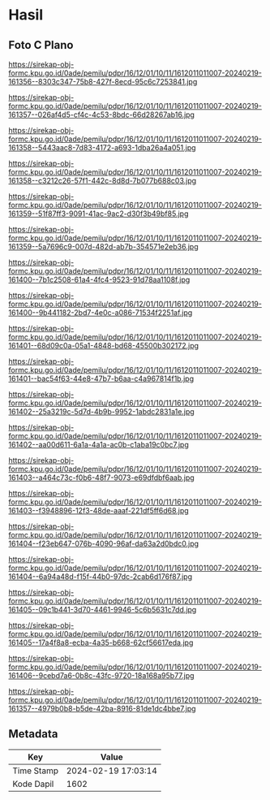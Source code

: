 # Hasil

## Foto C Plano

https://sirekap-obj-formc.kpu.go.id/0ade/pemilu/pdpr/16/12/01/10/11/1612011011007-20240219-161356--8303c347-75b8-427f-8ecd-95c6c7253841.jpg

https://sirekap-obj-formc.kpu.go.id/0ade/pemilu/pdpr/16/12/01/10/11/1612011011007-20240219-161357--026af4d5-cf4c-4c53-8bdc-66d28267ab16.jpg

https://sirekap-obj-formc.kpu.go.id/0ade/pemilu/pdpr/16/12/01/10/11/1612011011007-20240219-161358--5443aac8-7d83-4172-a693-1dba26a4a051.jpg

https://sirekap-obj-formc.kpu.go.id/0ade/pemilu/pdpr/16/12/01/10/11/1612011011007-20240219-161358--c3212c26-57f1-442c-8d8d-7b077b688c03.jpg

https://sirekap-obj-formc.kpu.go.id/0ade/pemilu/pdpr/16/12/01/10/11/1612011011007-20240219-161359--51f87ff3-9091-41ac-9ac2-d30f3b49bf85.jpg

https://sirekap-obj-formc.kpu.go.id/0ade/pemilu/pdpr/16/12/01/10/11/1612011011007-20240219-161359--5a7696c9-007d-482d-ab7b-354571e2eb36.jpg

https://sirekap-obj-formc.kpu.go.id/0ade/pemilu/pdpr/16/12/01/10/11/1612011011007-20240219-161400--7b1c2508-61a4-4fc4-9523-91d78aa1108f.jpg

https://sirekap-obj-formc.kpu.go.id/0ade/pemilu/pdpr/16/12/01/10/11/1612011011007-20240219-161400--9b441182-2bd7-4e0c-a086-71534f2251af.jpg

https://sirekap-obj-formc.kpu.go.id/0ade/pemilu/pdpr/16/12/01/10/11/1612011011007-20240219-161401--68d09c0a-05a1-4848-bd68-45500b302172.jpg

https://sirekap-obj-formc.kpu.go.id/0ade/pemilu/pdpr/16/12/01/10/11/1612011011007-20240219-161401--bac54f63-44e8-47b7-b6aa-c4a967814f1b.jpg

https://sirekap-obj-formc.kpu.go.id/0ade/pemilu/pdpr/16/12/01/10/11/1612011011007-20240219-161402--25a3219c-5d7d-4b9b-9952-1abdc2831a1e.jpg

https://sirekap-obj-formc.kpu.go.id/0ade/pemilu/pdpr/16/12/01/10/11/1612011011007-20240219-161402--aa00d611-6a1a-4a1a-ac0b-c1aba19c0bc7.jpg

https://sirekap-obj-formc.kpu.go.id/0ade/pemilu/pdpr/16/12/01/10/11/1612011011007-20240219-161403--a464c73c-f0b6-48f7-9073-e69dfdbf6aab.jpg

https://sirekap-obj-formc.kpu.go.id/0ade/pemilu/pdpr/16/12/01/10/11/1612011011007-20240219-161403--f3948896-12f3-48de-aaaf-221df5ff6d68.jpg

https://sirekap-obj-formc.kpu.go.id/0ade/pemilu/pdpr/16/12/01/10/11/1612011011007-20240219-161404--f23eb647-076b-4090-96af-da63a2d0bdc0.jpg

https://sirekap-obj-formc.kpu.go.id/0ade/pemilu/pdpr/16/12/01/10/11/1612011011007-20240219-161404--6a94a48d-f15f-44b0-97dc-2cab6d176f87.jpg

https://sirekap-obj-formc.kpu.go.id/0ade/pemilu/pdpr/16/12/01/10/11/1612011011007-20240219-161405--09c1b441-3d70-4461-9946-5c6b5631c7dd.jpg

https://sirekap-obj-formc.kpu.go.id/0ade/pemilu/pdpr/16/12/01/10/11/1612011011007-20240219-161405--17a4f8a8-ecba-4a35-b668-62cf56617eda.jpg

https://sirekap-obj-formc.kpu.go.id/0ade/pemilu/pdpr/16/12/01/10/11/1612011011007-20240219-161406--9cebd7a6-0b8c-43fc-9720-18a168a95b77.jpg

https://sirekap-obj-formc.kpu.go.id/0ade/pemilu/pdpr/16/12/01/10/11/1612011011007-20240219-161357--4979b0b8-b5de-42ba-8916-81de1dc4bbe7.jpg


## Metadata

| Key        | Value               |
| ---------- | ------------------- |
| Time Stamp | 2024-02-19 17:03:14 |
| Kode Dapil | 1602                |



